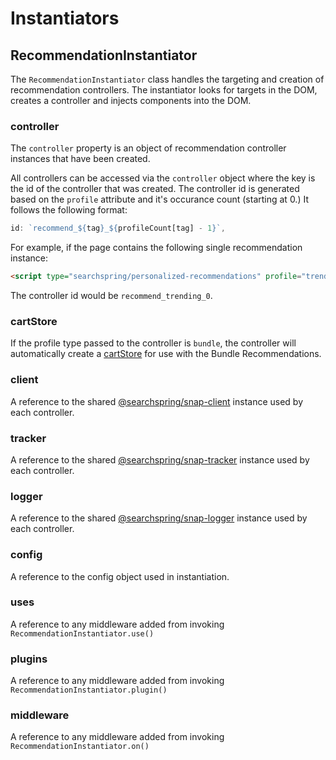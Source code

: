 # Instantiators

## RecommendationInstantiator
The `RecommendationInstantiator` class handles the targeting and creation of recommendation controllers. The instantiator looks for targets in the DOM, creates a controller and injects components into the DOM.


### controller

The `controller` property is an object of recommendation controller instances that have been created.

All controllers can be accessed via the `controller` object where the key is the id of the controller that was created. The controller id is generated based on the `profile` attribute and it's occurance count (starting at 0.) It follows the following format: 

```typescript
id: `recommend_${tag}_${profileCount[tag] - 1}`,
```

For example, if the page contains the following single recommendation instance:

```html
<script type="searchspring/personalized-recommendations" profile="trending"></script>
```

The controller id would be `recommend_trending_0`.


### cartStore

If the profile type passed to the controller is `bundle`, the controller will automatically create a [cartStore](https://github.com/searchspring/snap/tree/main/packages/snap-store-mobx/src/Cart) for use with the Bundle Recommendations.


### client

A reference to the shared [@searchspring/snap-client](https://github.com/searchspring/snap/tree/main/packages/snap-client) instance used by each controller.


### tracker

A reference to the shared [@searchspring/snap-tracker](https://github.com/searchspring/snap/tree/main/packages/snap-tracker) instance used by each controller.


### logger

A reference to the shared [@searchspring/snap-logger](https://github.com/searchspring/snap/tree/main/packages/snap-logger) instance used by each controller.


### config

A reference to the config object used in instantiation.

### uses

A reference to any middleware added from invoking `RecommendationInstantiator.use()`

### plugins

A reference to any middleware added from invoking `RecommendationInstantiator.plugin()`

### middleware

A reference to any middleware added from invoking `RecommendationInstantiator.on()`


